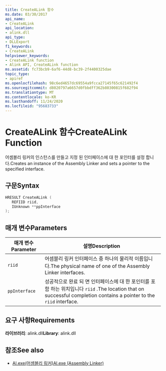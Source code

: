 ```yaml
---
title: CreateALink 함수
ms.date: 03/30/2017
api_name:
- CreateALink
api_location:
- alink.dll
api_type:
- DLLExport
f1_keywords:
- CreateALink
helpviewer_keywords:
- CreateALink function
- Alink API, CreateALink function
ms.assetid: fc73bcb9-6af6-44d8-bc39-2f4400325dae
topic_type:
- apiref
ms.openlocfilehash: 98c6ed4657dc69554a9fcca27145f65c621492f4
ms.sourcegitcommit: d8020797a6657d0fbbdff362b80300815f682f94
ms.translationtype: MT
ms.contentlocale: ko-KR
ms.lasthandoff: 11/24/2020
ms.locfileid: "95683733"
---
```

# <a name="createalink-function"></a><span data-ttu-id="4eddd-102">CreateALink 함수</span><span class="sxs-lookup"><span data-stu-id="4eddd-102">CreateALink Function</span></span>

<span data-ttu-id="4eddd-103">어셈블리 링커의 인스턴스를 만들고 지정 된 인터페이스에 대 한 포인터를 설정 합니다.</span><span class="sxs-lookup"><span data-stu-id="4eddd-103">Creates an instance of the Assembly Linker and sets a pointer to the specified interface.</span></span>  
  
## <a name="syntax"></a><span data-ttu-id="4eddd-104">구문</span><span class="sxs-lookup"><span data-stu-id="4eddd-104">Syntax</span></span>  
  
```cpp  
HRESULT CreateALink (  
   REFIID riid,  
   IUnknown **ppInterface  
);  
```  
  
## <a name="parameters"></a><span data-ttu-id="4eddd-105">매개 변수</span><span class="sxs-lookup"><span data-stu-id="4eddd-105">Parameters</span></span>  
  
|<span data-ttu-id="4eddd-106">매개 변수</span><span class="sxs-lookup"><span data-stu-id="4eddd-106">Parameter</span></span>|<span data-ttu-id="4eddd-107">설명</span><span class="sxs-lookup"><span data-stu-id="4eddd-107">Description</span></span>|  
|---------------|-----------------|  
|`riid`|<span data-ttu-id="4eddd-108">어셈블리 링커 인터페이스 중 하나의 물리적 이름입니다.</span><span class="sxs-lookup"><span data-stu-id="4eddd-108">The physical name of one of the Assembly Linker interfaces.</span></span>|  
|`ppInterface`|<span data-ttu-id="4eddd-109">성공적으로 완료 되 면 인터페이스에 대 한 포인터를 포함 하는 위치입니다 `riid` .</span><span class="sxs-lookup"><span data-stu-id="4eddd-109">The location that on successful completion contains a pointer to the `riid` interface.</span></span>|  
  
## <a name="requirements"></a><span data-ttu-id="4eddd-110">요구 사항</span><span class="sxs-lookup"><span data-stu-id="4eddd-110">Requirements</span></span>  

 <span data-ttu-id="4eddd-111">**라이브러리**: alink.dll</span><span class="sxs-lookup"><span data-stu-id="4eddd-111">**Library**: alink.dll</span></span>  
  
## <a name="see-also"></a><span data-ttu-id="4eddd-112">참조</span><span class="sxs-lookup"><span data-stu-id="4eddd-112">See also</span></span>

- [<span data-ttu-id="4eddd-113">Al.exe(어셈블리 링커)</span><span class="sxs-lookup"><span data-stu-id="4eddd-113">Al.exe (Assembly Linker)</span></span>](../../tools/al-exe-assembly-linker.md)
